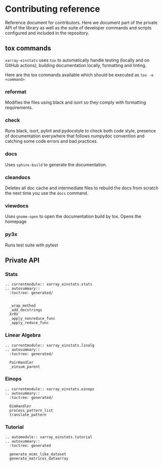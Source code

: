 # Contributing reference
Reference document for contributors.
Here we document part of the private API of the library as well as
the suite of developer commands and scripts configured and included in the repository.

## tox commands
`xarray-einstats` uses `tox` to automatically handle
testing (locally and on GitHub actions),
building documentation locally,
formatting and linting.

Here are the tox commands available which should be executed as
`tox -e <command>`

### reformat
Modifies the files using black and isort so they comply with formatting
requirements.

### check
Runs black, isort, pylint and pydocstyle to check both code style,
presence of documentation everywhere that follows numpydoc convention
and catching some code errors and bad practices.

### docs
Uses `sphinx-build` to generate the documentation.

### cleandocs
Deletes all doc cache and intermediate files to rebuild the docs from
scratch the next time you use the `docs` command.

### viewdocs
Uses `gnome-open` to open the documentation build by tox. Opens the homepage

### py3x
Runs test suite with pytest

## Private API

### Stats
```{eval-rst}
.. currentmodule:: xarray_einstats.stats
.. autosummary::
  :toctree: generated/


  _wrap_method
  _add_docstrings
  XrRV
  _apply_nonreduce_func
  _apply_reduce_func
```

### Linear Algebra
```{eval-rst}
.. currentmodule:: xarray_einstats.linalg
.. autosummary::
  :toctree: generated/

  PairHandler
  _einsum_parent
```

### Einops
```{eval-rst}
.. currentmodule:: xarray_einstats.einops
.. autosummary::
  :toctree: generated/

  DimHandler
  process_pattern_list
  translate_pattern
```

### Tutorial
```{eval-rst}
.. automodule:: xarray_einstats.tutorial
.. autosummary::
  :toctree: generated

  generate_mcmc_like_dataset
  generate_matrices_dataarray
```
